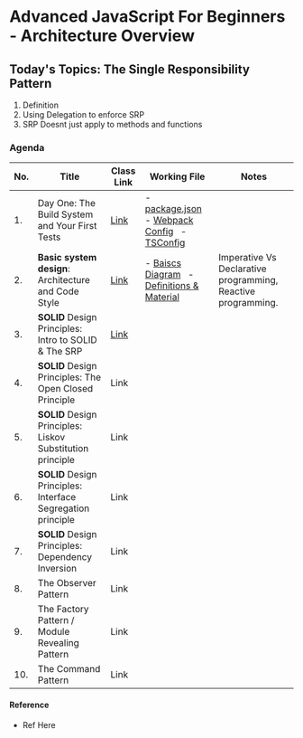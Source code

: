 # Advanced JavaScript For Beginners - Architecture Overview

## Today's Topics: The Single Responsibility Pattern
1. Definition
2. Using Delegation to enforce SRP
3. SRP Doesnt just apply to methods and functions



### Agenda
| No. | Title | Class Link | Working File | Notes |
|-----|-------|------|--------------|-------|
|  1.   |   Day One: The Build System and Your First Tests    |  [Link](https://github.com/peb7268/AdvancedJavaScriptForBeginners/tree/feature/day-1-the-build-pipeline)    | - [package.json](https://github.com/peb7268/AdvancedJavaScriptForBeginners/blob/feature/day-1-the-build-pipeline/package.json)   &nbsp; - [Webpack Config](https://github.com/peb7268/AdvancedJavaScriptForBeginners/blob/feature/day-1-the-build-pipeline/webpack.config.js)  &nbsp; - [TSConfig](https://github.com/peb7268/AdvancedJavaScriptForBeginners/blob/feature/day-1-the-build-pipeline/tsconfig.json)   | <!-- Notes Here -->      |
|  2.   |   **Basic system design**: Architecture and Code Style    |  [Link](https://github.com/peb7268/AdvancedJavaScriptForBeginners/tree/feature/day-2-architecture-overview)    | - [Baiscs Diagram](https://github.com/peb7268/AdvancedJavaScriptForBeginners/blob/feature/day-2-architecture-overview/notes/docs/oop_basics_diagram.pdf)   &nbsp; - [Definitions & Material](https://github.com/peb7268/AdvancedJavaScriptForBeginners/blob/feature/day-2-architecture-overview/notes/docs/oop_basics.pdf) | Imperative Vs Declarative programming, Reactive programming. |
|  3.   |  **SOLID** Design Principles: Intro to SOLID & The SRP    |  [Link](https://github.com/peb7268/AdvancedJavaScriptForBeginners/tree/feature/day-3-srp)    |      <!-- File here -->        | <!-- Notes Here --> |
|  4.   |  **SOLID** Design Principles: The Open Closed Principle    |  Link    |      <!-- File here -->        | <!-- Notes Here --> |
|  5.   |  **SOLID** Design Principles: Liskov Substitution principle   |  Link  |      <!-- File here -->        | <!-- Notes Here -->
|  6.   |  **SOLID** Design Principles: Interface Segregation principle  |  Link |      <!-- File here -->        | <!-- Notes Here --> |
|  7.   |  **SOLID** Design Principles: Dependency Inversion    |  Link |      <!-- File here -->        | <!--  Notes Here --> |
|  8.   |  The Observer Pattern   |  Link |      <!-- File here -->        | <!-- Notes Here -->  |
|  9.   |  The Factory Pattern / Module Revealing Pattern    |  Link |      <!-- File here -->        | <!-- Notes Here --> |
|  10.  |  The Command Pattern    |  Link |      <!-- File here -->        |  <!--  Notes Here -->         |




#### Reference
- Ref Here